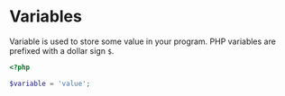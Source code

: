 # Variables

Variable is used to store some value in your program. PHP variables are prefixed
with a dollar sign `$`.

```php
<?php

$variable = 'value';
```
